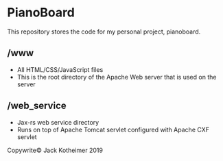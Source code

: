 # PianoBoard

This repository stores the code for my personal project, pianoboard.

## /www

- All HTML/CSS/JavaScript files
- This is the root directory of the Apache Web server that is used on the server

## /web_service

- Jax-rs web service directory
- Runs on top of Apache Tomcat servlet configured with Apache CXF servlet

Copywrite© Jack Kotheimer 2019
